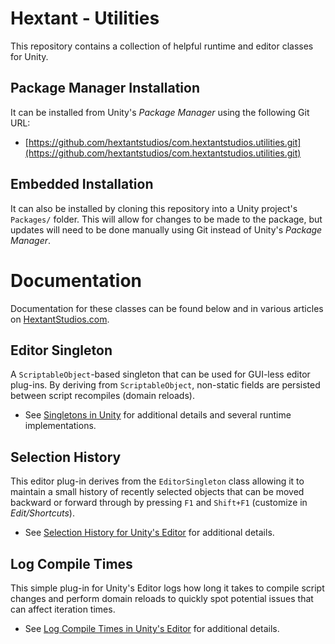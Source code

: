 # Hextant - Utilities

This repository contains a collection of helpful runtime and editor classes for Unity. 

## Package Manager Installation

It can be installed from Unity's *Package Manager* using the following Git URL:

* [https://github.com/hextantstudios/com.hextantstudios.utilities.git](https://github.com/hextantstudios/com.hextantstudios.utilities.git)

## Embedded Installation

It can also be installed by cloning this repository into a Unity project's `Packages/` folder. This will allow for changes to be made to the package, but updates will need to be done manually using Git instead of Unity's *Package Manager*.

# Documentation

Documentation for these classes can be found below and in various articles on [HextantStudios.com](https://HextantStudios.com).

## Editor Singleton

A `ScriptableObject`-based singleton that can be used for GUI-less editor plug-ins. By deriving from `ScriptableObject`, non-static fields are persisted between script recompiles (domain reloads). 

* See [Singletons in Unity](https://hextantstudios.com/unity-singletons/) for additional details and several runtime implementations.

## Selection History

This editor plug-in derives from the `EditorSingleton` class allowing it to maintain a small history of recently selected objects that can be moved backward or forward through by pressing `F1` and `Shift+F1` (customize in *Edit/Shortcuts*).

* See [Selection History for Unity's Editor](https://hextantstudios.com/unity-selection-history/) for additional details.

## Log Compile Times

This simple plug-in for Unity's Editor logs how long it takes to compile script changes and perform domain reloads to quickly spot potential issues that can affect iteration times.

* See [Log Compile Times in Unity's Editor](https://hextantstudios.com/unity-log-compile-times/) for additional details.
